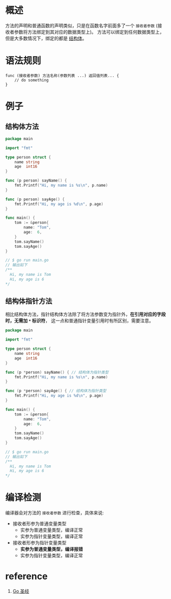 # 概述

方法的声明和普通函数的声明类似，只是在函数名字前面多了一个 `接收者参数` (接收者参数将方法绑定到其对应的数据类型上)。
方法可以绑定到任何数据类型上，但是大多数情况下，绑定的都是 [结构体](struct.md)。

# 语法规则

```shell
func (接收者参数) 方法名称(参数列表 ...) 返回值列表... {
    // do something
}
```

# 例子

## 结构体方法

```go
package main

import "fmt"

type person struct {
	name string
	age  int16
}

func (p person) sayName() {
	fmt.Printf("Hi, my name is %s\n", p.name)
}

func (p person) sayAge() {
	fmt.Printf("Hi, my age is %d\n", p.age)
}

func main() {
	tom := &person{
		name: "Tom",
		age:  6,
	}
	tom.sayName()
	tom.sayAge()
}

// $ go run main.go
// 输出如下 
/**
  Hi, my name is Tom
  Hi, my age is 6
*/
```

## 结构体指针方法

相比结构体方法，指针结构体方法除了将方法参数变为指针外，**在引用对应的字段时，无需加 `*` 标识符**，
这一点和普通指针变量引用时有所区别，需要注意。

```go
package main

import "fmt"

type person struct {
	name string
	age  int16
}

func (p *person) sayName() { // 结构体为指针类型
	fmt.Printf("Hi, my name is %s\n", p.name)
}

func (p *person) sayAge() { // 结构体为指针类型
	fmt.Printf("Hi, my age is %d\n", p.age)
}

func main() {
	tom := &person{
		name: "Tom",
		age:  6,
	}
	tom.sayName()
	tom.sayAge()
}

// $ go run main.go
// 输出如下 
/**
  Hi, my name is Tom
  Hi, my age is 6
*/
```

# 编译检测

编译器会对方法的 `接收者参数` 进行检查，具体来说:

- 接收者形参为普通变量类型
    - 实参为普通变量类型，编译正常
    - 实参为指针变量类型，编译正常
- 接收者形参为指针变量类型
    - **实参为普通变量类型，编译报错**
    - 实参为指针变量类型，编译正常

# reference

1. [Go 圣经](https://book.douban.com/subject/27044219/)
